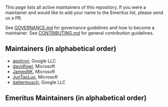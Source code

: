 This page lists all active maintainers of this repository. If you were a
maintainer and would like to add your name to the Emeritus list, please send us a
PR.

See [GOVERNANCE.md](https://github.com/grpc/grpc-community/blob/master/governance.md)
for governance guidelines and how to become a maintainer.
See [CONTRIBUTING.md](https://github.com/grpc/grpc-community/blob/master/CONTRIBUTING.md)
for general contribution guidelines.

## Maintainers (in alphabetical order)
- [apolcyn](https://github.com/apolcyn), Google LLC
- [davidfowl](https://github.com/davidfowl), Microsoft
- [JamesNK](https://github.com/JamesNK), Microsoft
- [JunTaoLuo](https://github.com/JunTaoLuo), Microsoft
- [jtattermusch](https://github.com/jtattermusch), Google LLC

## Emeritus Maintainers (in alphabetical order)
